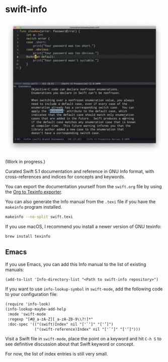 # swift-info

![Screen capture of Emacs showing Swift Info documentation.](screenshots/info-lookup.png)

(Work in progress.)

Curated Swift 5.1 documentation and reference in GNU Info format, with cross-references and indices for concepts and keywords.

You can export the documentation yourself from the `swift.org` file by using the [Org to Texinfo exporter](https://orgmode.org/manual/Texinfo-export.html).

You can also generate the Info manual from the `.texi` file if you have the `makeinfo` program installed.

```sh
makeinfo --no-split swift.texi
```

If you use macOS, I recommend you install a newer version of GNU texinfo:

```sh
brew install texinfo
```

## Emacs

If you use Emacs, you can add this Info manual to the list of existing manuals:

```elisp
(add-to-list 'Info-directory-list "<Path to swift-info repository>")
```

If you want to use `info-lookup-symbol` in `swift-mode`, add the following code to your configuration file:

```elisp
(require 'info-look)
(info-lookup-maybe-add-help
 :mode 'swift-mode
 :regexp "[#@_a-zA-Z][_a-zA-Z0-9\\?!]*"
 :doc-spec '(("(swift)Index" nil "['`‘]" "['’]")
             ("(swift-reference)Index" nil "['`‘]" "['’]")))
```

Visit a Swift file in `swift-mode`, place the point on a keyword and hit `C-h S` to see definitive discussion about that Swift keyword or concept.

For now, the list of index entries is still very small.
